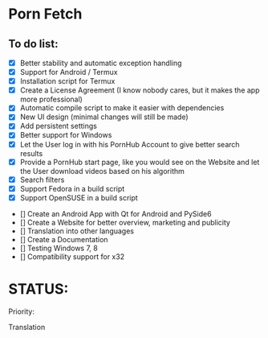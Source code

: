 # Porn Fetch 


## To do list:


- [x] Better stability and automatic exception handling
- [x] Support for Android / Termux
- [x] Installation script for Termux
- [x] Create a License Agreement (I know nobody cares, but it makes the app more professional)
- [x] Automatic compile script to make it easier with dependencies
- [x] New UI design (minimal changes will still be made)
- [x] Add persistent settings
- [x] Better support for Windows
- [x] Let the User log in with his PornHub Account to give better search results
- [x] Provide a PornHub start page, like you would see on the Website and let the User download videos based on his algorithm
- [x] Search filters
- [x] Support Fedora in a build script
- [x] Support OpenSUSE in a build script
- [] Create an Android App with Qt for Android and PySide6
- [] Create a Website for better overview, marketing and publicity
- [] Translation into other languages
- [] Create a Documentation
- [] Testing Windows 7, 8
- [] Compatibility support for x32


# STATUS:

Priority:

Translation 


